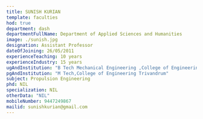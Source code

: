 ```yaml
---
title: SUNISH KURIAN
template: faculties
hod: true
department: dash
departmentFullName: Department of Applied Sciences and Humanities
image: ./sunish.jpg
designation: Assistant Professor
dateOfJoining: 26/05/2011
experienceTeaching: 10 years
experienceIndustry: 15 years
ugAndInstitution: "B Tech Mechanical Engineering ,College of Engineering Trivandrum."
pgAndInstitution: "M Tech,College of Engineering Trivandrum"
subject: Propulsion Engineering
phd: NIL
specialization: NIL
otherData: "NIL"
mobileNumber: 9447249867
mailid: sunishkurian@gmail.com
---
```

